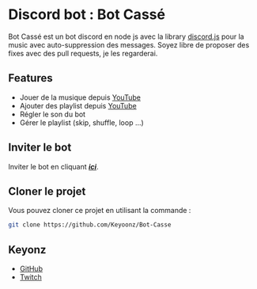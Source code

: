 
# Discord bot : Bot Cassé

Bot Cassé est un bot discord en node js avec la library [discord.js](https://discord.js.org) pour la music avec auto-suppression des messages.
Soyez libre de proposer des fixes avec des pull requests, je les regarderai.



## Features

- Jouer de la musique depuis [YouTube](https://www.youtube.com)
- Ajouter des playlist depuis [YouTube](https://www.youtube.com)
- Régler le son du bot
- Gérer le playlist (skip, shuffle, loop ...)


## Inviter le bot

Inviter le bot en cliquant ***[ici](https://discord.com/oauth2/authorize?client_id=942152402843361332&permissions=8&scope=bot%20applications.commands)***.
## Cloner le projet

Vous pouvez cloner ce projet en utilisant la commande :

```bash
git clone https://github.com/Keyoonz/Bot-Casse
```
    
## Keyonz

- [GitHub](https://github.com/Keyoonz)
 - [Twitch](https://twitch.tv/keyonz_)